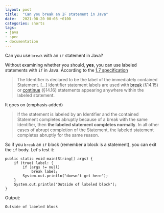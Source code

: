 ```yaml
---
layout: post
title:  "Can you break an IF statement in Java"
date:   2021-08-20 00:03 +0100
categories: shorts
tags:
- java
- spec
- documentation
---
```



Can you use `break` with an `if` statement in Java?

Without examining whether you should, **yes**, you can use labeled statements with `if` in Java. According to the [1.7 specification][spec]
    
    
>The Identifier is declared to be the label of the immediately contained Statement. [...] identifier statement labels are used with [break][break] (§14.15) or [continue][cont] (§14.16) statements appearing anywhere within the  labeled statement.
        
It goes on (emphasis added)
        
> If the statement is labeled by an Identifier and the contained Statement completes abruptly because of a break with the same Identifier, then **the labeled statement completes normally**. In all other cases of abrupt completion of the Statement, the labeled statement completes abruptly for the same reason.
        
So if you `break` an `if` block (remember a block is a statement), you can exit the `if` body. Let's test it:
    
    
    public static void main(String[] args) {
        if (true) label: {
            if (args != null)
                break label;
            System.out.println("doesn't get here");
        }
        System.out.println("Outside of labeled block");
    }
    
        
Output:
    
    
    Outside of labeled block
    
    
[spec]: https://docs.oracle.com/javase/specs/jls/se7/html/jls-14.html#jls-14.7
[break]: https://docs.oracle.com/javase/specs/jls/se7/html/jls-14.html#jls-14.15
[cont]: https://docs.oracle.com/javase/specs/jls/se7/html/jls-14.html#jls-14.16
